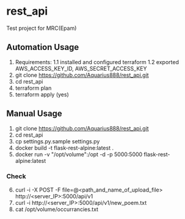 # rest_api
Test project for MRC(Epam)

## Automation Usage

1. Requirements:
1.1 installed and configured terraform
1.2 exported AWS_ACCESS_KEY_ID, AWS_SECRET_ACCESS_KEY
2. git clone https://github.com/Aquarius888/rest_api.git
3. cd rest_api
4. terraform plan
5. terraform apply (yes)

## Manual Usage

1. git clone https://github.com/Aquarius888/rest_api.git
2. cd rest_api
3. cp settings.py.sample settings.py
4. docker build -t flask-rest-alpine:latest .
5. docker run -v "/opt/volume":/opt -d -p 5000:5000 flask-rest-alpine:latest

### Check
6. curl -i -X POST -F file=@<path_and_name_of_upload_file> http://<server_IP>:5000/api/v1
7. curl -i http://<server_IP>:5000/api/v1/new_poem.txt
8. cat /opt/volume/occurrancies.txt

